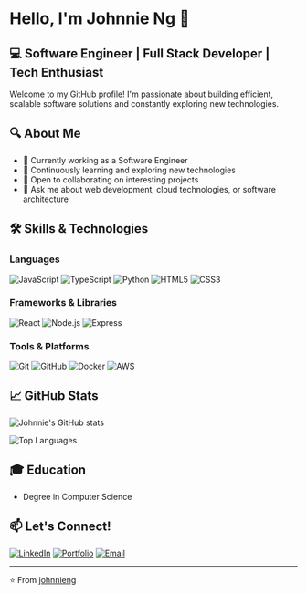 # Hello, I'm Johnnie Ng 👋

## 💻 Software Engineer | Full Stack Developer | Tech Enthusiast

Welcome to my GitHub profile! I'm passionate about building efficient, scalable software solutions and constantly exploring new technologies.

## 🔍 About Me

- 🏢 Currently working as a Software Engineer
- 🌱 Continuously learning and exploring new technologies
- 👯 Open to collaborating on interesting projects
- 💬 Ask me about web development, cloud technologies, or software architecture

## 🛠️ Skills & Technologies

### Languages
![JavaScript](https://img.shields.io/badge/-JavaScript-F7DF1E?style=flat-square&logo=javascript&logoColor=black)
![TypeScript](https://img.shields.io/badge/-TypeScript-3178C6?style=flat-square&logo=typescript&logoColor=white)
![Python](https://img.shields.io/badge/-Python-3776AB?style=flat-square&logo=python&logoColor=white)
![HTML5](https://img.shields.io/badge/-HTML5-E34F26?style=flat-square&logo=html5&logoColor=white)
![CSS3](https://img.shields.io/badge/-CSS3-1572B6?style=flat-square&logo=css3&logoColor=white)

### Frameworks & Libraries
![React](https://img.shields.io/badge/-React-61DAFB?style=flat-square&logo=react&logoColor=black)
![Node.js](https://img.shields.io/badge/-Node.js-339933?style=flat-square&logo=node.js&logoColor=white)
![Express](https://img.shields.io/badge/-Express-000000?style=flat-square&logo=express&logoColor=white)

### Tools & Platforms
![Git](https://img.shields.io/badge/-Git-F05032?style=flat-square&logo=git&logoColor=white)
![GitHub](https://img.shields.io/badge/-GitHub-181717?style=flat-square&logo=github&logoColor=white)
![Docker](https://img.shields.io/badge/-Docker-2496ED?style=flat-square&logo=docker&logoColor=white)
![AWS](https://img.shields.io/badge/-AWS-232F3E?style=flat-square&logo=amazon-aws&logoColor=white)

## 📈 GitHub Stats

![Johnnie's GitHub stats](https://github-readme-stats.vercel.app/api?username=johnnieng&show_icons=true&theme=radical)

![Top Languages](https://github-readme-stats.vercel.app/api/top-langs/?username=johnnieng&layout=compact&theme=radical)

## 🎓 Education

- Degree in Computer Science 
## 📫 Let's Connect!

[![LinkedIn](https://img.shields.io/badge/-LinkedIn-0077B5?style=flat-square&logo=linkedin&logoColor=white)](https://www.linkedin.com/in/johnnie-ng/)
[![Portfolio](https://img.shields.io/badge/-Portfolio-000000?style=flat-square&logo=notion&logoColor=white)](https://your-portfolio-url.com)
[![Email](https://img.shields.io/badge/-Email-D14836?style=flat-square&logo=gmail&logoColor=white)](mailto:your.email@example.com)

---

⭐️ From [johnnieng](https://github.com/johnnieng)

